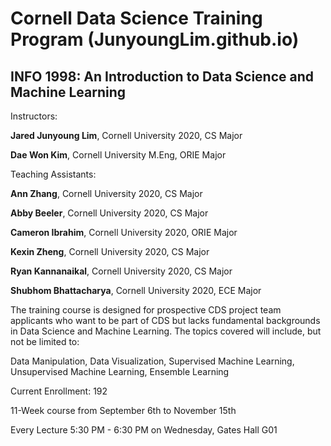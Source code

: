 # Cornell Data Science Training Program (JunyoungLim.github.io)
## INFO 1998: An Introduction to Data Science and Machine Learning

Instructors:

**Jared Junyoung Lim**, Cornell University 2020, CS Major

**Dae Won Kim**, Cornell University M.Eng, ORIE Major

Teaching Assistants:

**Ann Zhang**, Cornell University 2020, CS Major

**Abby Beeler**, Cornell University 2020, CS Major

**Cameron Ibrahim**, Cornell University 2020, ORIE Major

**Kexin Zheng**, Cornell University 2020, CS Major

**Ryan Kannanaikal**, Cornell University 2020, CS Major

**Shubhom Bhattacharya**, Cornell University 2020, ECE Major


The training course is designed for prospective CDS project team applicants who want to be part of CDS but lacks fundamental backgrounds in Data Science and Machine Learning.
The topics covered will include, but not be limited to:

Data Manipulation, Data Visualization, Supervised Machine Learning, Unsupervised Machine Learning, Ensemble Learning

Current Enrollment: 192

11-Week course from September 6th to November 15th

Every Lecture 5:30 PM - 6:30 PM on Wednesday, Gates Hall G01

